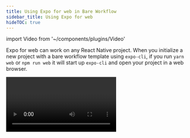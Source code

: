 ```yaml
---
title: Using Expo for web in Bare Workflow
sidebar_title: Using Expo for web
hideTOC: true
---
```


import Video from '~/components/plugins/Video'

Expo for web can work on any React Native project. When you initialize a new project with a bare workflow template using `expo-cli`, if you run `yarn web` or `npm run web` it will start up `expo-cli` and open your project in a web browser.

<Video file="bare-web.mp4" />

## Additional resources

The same guides for web from the managed workflow apply here.

- [Publishing Websites](../distribution/publishing-websites.md)
- [Customizing Webpack](../guides/customizing-webpack.md)
- [Web Performance](../guides/web-performance.md)
